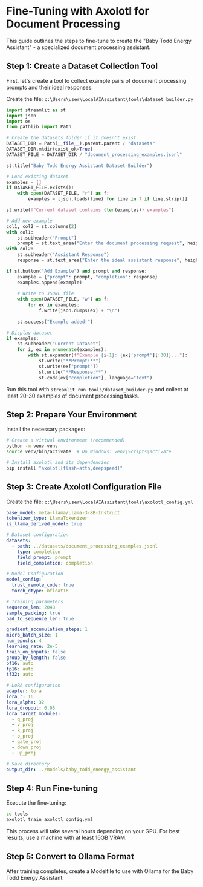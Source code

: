 # Fine-Tuning with Axolotl for Document Processing

This guide outlines the steps to fine-tune  to create the "Baby Todd Energy Assistant" - a specialized document processing assistant.

## Step 1: Create a Dataset Collection Tool

First, let's create a tool to collect example pairs of document processing prompts and their ideal responses.

Create the file: `c:\Users\user\LocalAIAssistant\tools\dataset_builder.py`

```python
import streamlit as st
import json
import os
from pathlib import Path

# Create the datasets folder if it doesn't exist
DATASET_DIR = Path(__file__).parent.parent / "datasets"
DATASET_DIR.mkdir(exist_ok=True)
DATASET_FILE = DATASET_DIR / "document_processing_examples.jsonl"

st.title("Baby Todd Energy Assistant Dataset Builder")

# Load existing dataset
examples = []
if DATASET_FILE.exists():
    with open(DATASET_FILE, "r") as f:
        examples = [json.loads(line) for line in f if line.strip()]

st.write(f"Current dataset contains {len(examples)} examples")

# Add new example
col1, col2 = st.columns(2)
with col1:
    st.subheader("Prompt")
    prompt = st.text_area("Enter the document processing request", height=100)
with col2:
    st.subheader("Assistant Response")
    response = st.text_area("Enter the ideal assistant response", height=300)

if st.button("Add Example") and prompt and response:
    example = {"prompt": prompt, "completion": response}
    examples.append(example)
    
    # Write to JSONL file
    with open(DATASET_FILE, "w") as f:
        for ex in examples:
            f.write(json.dumps(ex) + "\n")
    
    st.success("Example added!")

# Display dataset
if examples:
    st.subheader("Current Dataset")
    for i, ex in enumerate(examples):
        with st.expander(f"Example {i+1}: {ex['prompt'][:30]}..."):
            st.write("**Prompt:**")
            st.write(ex["prompt"])
            st.write("**Response:**")
            st.code(ex["completion"], language="text")
```

Run this tool with `streamlit run tools/dataset_builder.py` and collect at least 20-30 examples of document processing tasks.

## Step 2: Prepare Your Environment

Install the necessary packages:

```bash
# Create a virtual environment (recommended)
python -m venv venv
source venv/bin/activate  # On Windows: venv\Scripts\activate

# Install axolotl and its dependencies
pip install "axolotl[flash-attn,deepspeed]"
```

## Step 3: Create Axolotl Configuration File

Create the file: `c:\Users\user\LocalAIAssistant\tools\axolotl_config.yml`

```yaml
base_model: meta-llama/Llama-3-8B-Instruct
tokenizer_type: LlamaTokenizer
is_llama_derived_model: true

# Dataset configuration
datasets:
  - path: ../datasets/document_processing_examples.jsonl
    type: completion
    field_prompt: prompt
    field_completion: completion

# Model Configuration
model_config:
  trust_remote_code: true
  torch_dtype: bfloat16

# Training parameters
sequence_len: 2048
sample_packing: true
pad_to_sequence_len: true

gradient_accumulation_steps: 1
micro_batch_size: 1
num_epochs: 4
learning_rate: 2e-5
train_on_inputs: false
group_by_length: false
bf16: auto
fp16: auto
tf32: auto

# LoRA configuration
adapter: lora
lora_r: 16
lora_alpha: 32
lora_dropout: 0.05
lora_target_modules:
  - q_proj
  - v_proj
  - k_proj
  - o_proj
  - gate_proj
  - down_proj
  - up_proj

# Save directory
output_dir: ../models/baby_todd_energy_assistant
```

## Step 4: Run Fine-tuning

Execute the fine-tuning:

```bash
cd tools
axolotl train axolotl_config.yml
```

This process will take several hours depending on your GPU. For best results, use a machine with at least 16GB VRAM.

## Step 5: Convert to Ollama Format

After training completes, create a Modelfile to use with Ollama for the Baby Todd Energy Assistant:

